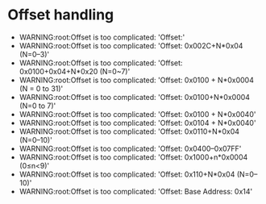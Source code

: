 # Offset handling

* WARNING:root:Offset is too complicated: 'Offset:'
* WARNING:root:Offset is too complicated: 'Offset: 0x002C+N*0x04 (N=0–3)'
* WARNING:root:Offset is too complicated: 'Offset: 0x0100+0x04+N*0x20 (N=0~7)'
* WARNING:root:Offset is too complicated: 'Offset: 0x0100 + N*0x0004 (N = 0 to 31)'
* WARNING:root:Offset is too complicated: 'Offset: 0x0100+N*0x0004 (N=0 to 7)'
* WARNING:root:Offset is too complicated: 'Offset: 0x0100 + N*0x0040'
* WARNING:root:Offset is too complicated: 'Offset: 0x0104 + N*0x0040'
* WARNING:root:Offset is too complicated: 'Offset: 0x0110+N*0x04 (N=0–10)'
* WARNING:root:Offset is too complicated: 'Offset: 0x0400–0x07FF'
* WARNING:root:Offset is too complicated: 'Offset: 0x1000+n*0x0004 (0≤n<9)'
* WARNING:root:Offset is too complicated: 'Offset: 0x110+N*0x04 (N=0–10)'
* WARNING:root:Offset is too complicated: 'Offset: Base Address: 0x14'
